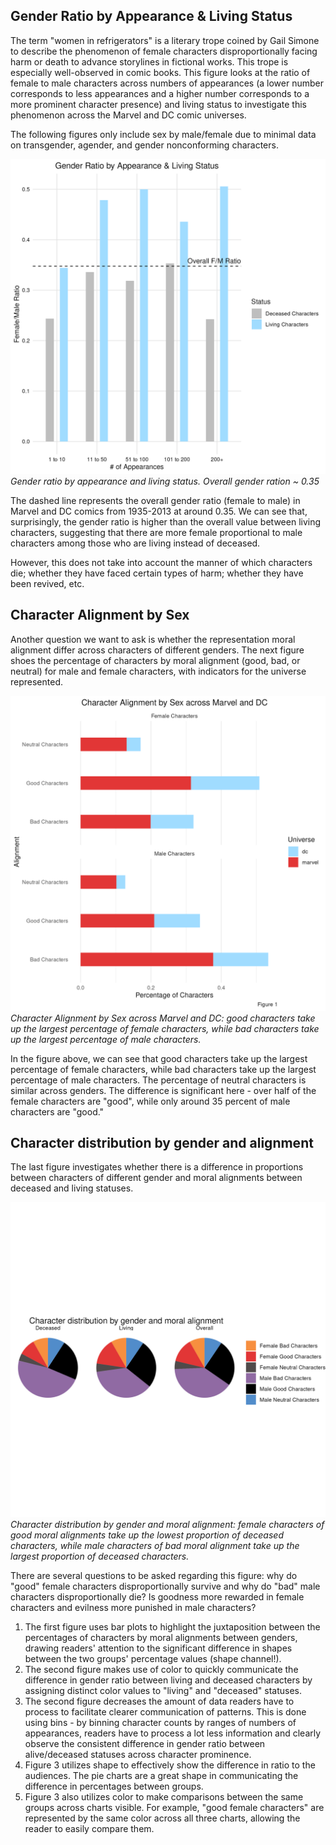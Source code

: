 ## Gender Ratio by Appearance & Living Status

The term "women in refrigerators" is a literary trope coined by Gail Simone to describe the phenomenon of female characters disproportionally facing harm or death to advance storylines in fictional works. This trope is especially well-observed in comic books. This figure looks at the ratio of female to male characters across numbers of appearances (a lower number corresponds to less appearances and a higher number corresponds to a more prominent character presence) and living status to investigate this phenomenon across the Marvel and DC comic universes.

The following figures only include sex by male/female due to minimal data on transgender, agender, and gender nonconforming characters. 

![Gender Ratio by Appearance & Living Status](figs/fig2.png)  
*Gender ratio by appearance and living status. Overall gender ration ~ 0.35*

The dashed line represents the overall gender ratio (female to male) in Marvel and DC comics from 1935-2013 at around 0.35. We can see that, surprisingly, the gender ratio is higher than the overall value between living characters, suggesting that there are more female proportional to male characters among those who are living instead of deceased.

However, this does not take into account the manner of which characters die; whether they have faced certain types of harm; whether they have been revived, etc.

## Character Alignment by Sex 

Another question we want to ask is whether the representation moral alignment differ across characters of different genders. The next figure shoes the percentage of characters by moral alignment (good, bad, or neutral) for male and female characters, with indicators for the universe represented.

![Character Alignment by Sex across Marvel and DC](figs/fig1.png)  
*Character Alignment by Sex across Marvel and DC: good characters take up the largest percentage of female characters, while bad characters take up the largest percentage of male characters.*

In the figure above, we can see that good characters take up the largest percentage of female characters, while bad characters take up the largest percentage of male characters. The percentage of neutral characters is similar across genders. The difference is significant here - over half of the female characters are "good", while only around 35 percent of male characters are "good."

## Character distribution by gender and alignment

The last figure investigates whether there is a difference in proportions between characters of different gender and moral alignments between deceased and living statuses.

![Character distribution by gender and moral alignment](figs/fig3.png)
*Character distribution by gender and moral alignment: female characters of good moral alignments take up the lowest proportion of deceased characters, while male characters of bad moral alignment take up the largest proportion of deceased characters.*

There are several questions to be asked regarding this figure: why do "good" female characters disproportionally survive and why do "bad" male characters disproportionally die? Is goodness more rewarded in female characters and evilness more punished in male characters?

1. The first figure uses bar plots to highlight the juxtaposition between the percentages of characters by moral alignments between genders, drawing readers' attention to the significant difference in shapes between the two groups' percentage values (shape channel!).
2. The second figure makes use of color to quickly communicate the difference in gender ratio between living and deceased characters by assigning distinct color values to "living" and "deceased" statuses.
3. The second figure decreases the amount of data readers have to process to facilitate clearer communication of patterns. This is done using bins - by binning character counts by ranges of numbers of appearances, readers have to process a lot less information and clearly observe the consistent difference in gender ratio between alive/deceased statuses across character prominence. 
4. Figure 3 utilizes shape to effectively show the difference in ratio to the audiences. The pie charts are a great shape in communicating the difference in percentages between groups.
5. Figure 3 also utilizes color to make comparisons between the same groups across charts visible. For example, "good female characters" are represented by the same color across all three charts, allowing the reader to easily compare them.